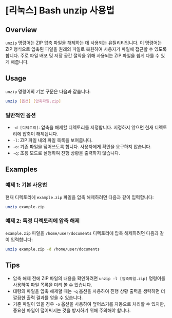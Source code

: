 # [리눅스] Bash unzip 사용법

## Overview
`unzip` 명령어는 ZIP 압축 파일을 해제하는 데 사용되는 유틸리티입니다. 이 명령어는 ZIP 형식으로 압축된 파일을 원래의 파일로 복원하여 사용자가 파일에 접근할 수 있도록 합니다. 주로 파일 배포 및 저장 공간 절약을 위해 사용되는 ZIP 파일을 쉽게 다룰 수 있게 해줍니다.

## Usage
`unzip` 명령어의 기본 구문은 다음과 같습니다:

```bash
unzip [옵션] [압축파일.zip]
```

### 일반적인 옵션
- `-d [디렉토리]`: 압축을 해제할 디렉토리를 지정합니다. 지정하지 않으면 현재 디렉토리에 압축이 해제됩니다.
- `-l`: ZIP 파일 내의 파일 목록을 보여줍니다.
- `-o`: 기존 파일을 덮어쓰도록 합니다. 사용자에게 확인을 요구하지 않습니다.
- `-q`: 조용 모드로 실행하여 진행 상황을 출력하지 않습니다.

## Examples
### 예제 1: 기본 사용법
현재 디렉토리에 `example.zip` 파일을 압축 해제하려면 다음과 같이 입력합니다:

```bash
unzip example.zip
```

### 예제 2: 특정 디렉토리에 압축 해제
`example.zip` 파일을 `/home/user/documents` 디렉토리에 압축 해제하려면 다음과 같이 입력합니다:

```bash
unzip example.zip -d /home/user/documents
```

## Tips
- 압축 해제 전에 ZIP 파일의 내용을 확인하려면 `unzip -l [압축파일.zip]` 명령어를 사용하여 파일 목록을 미리 볼 수 있습니다.
- 대량의 파일을 압축 해제할 때는 `-q` 옵션을 사용하여 진행 상황 출력을 생략하면 더 깔끔한 출력 결과를 얻을 수 있습니다.
- 기존 파일이 있을 경우 `-o` 옵션을 사용하여 덮어쓰기를 자동으로 처리할 수 있지만, 중요한 파일이 덮어써지는 것을 방지하기 위해 주의해야 합니다.